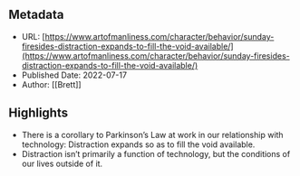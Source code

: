 ## Metadata
* URL: [https://www.artofmanliness.com/character/behavior/sunday-firesides-distraction-expands-to-fill-the-void-available/](https://www.artofmanliness.com/character/behavior/sunday-firesides-distraction-expands-to-fill-the-void-available/)
* Published Date: 2022-07-17
* Author: [[Brett]]

## Highlights
* There is a corollary to Parkinson’s Law at work in our relationship with technology: Distraction expands so as to fill the void available.
* Distraction isn’t primarily a function of technology, but the conditions of our lives outside of it.